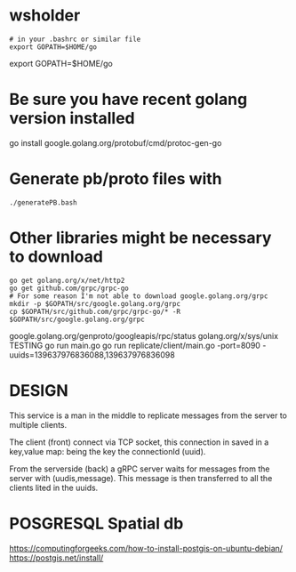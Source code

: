 # wsholder
```
# in your .bashrc or similar file
export GOPATH=$HOME/go
```
export GOPATH=$HOME/go
# Be sure you have recent golang version installed

go install google.golang.org/protobuf/cmd/protoc-gen-go


# Generate pb/proto files with 
```
./generatePB.bash
```


# Other libraries might be necessary to download
```
go get golang.org/x/net/http2
go get github.com/grpc/grpc-go
# For some reason I'm not able to download google.golang.org/grpc
mkdir -p $GOPATH/src/google.golang.org/grpc 
cp $GOPATH/src/github.com/grpc/grpc-go/* -R $GOPATH/src/google.golang.org/grpc
```
google.golang.org/genproto/googleapis/rpc/status
golang.org/x/sys/unix
TESTING
go run main.go
go run replicate/client/main.go -port=8090 -uuids=139637976836088,139637976836098



DESIGN
======
This service is a man in the middle to replicate messages from the 
server to multiple clients.

The client (front) connect via TCP socket, this connection in saved 
in a key,value map: being the key the connectionId (uuid).

From the serverside (back) a gRPC server waits for messages from the
server with (uudis,message). This message is then transferred to all
the clients lited in the uuids.



POSGRESQL Spatial db
====================
https://computingforgeeks.com/how-to-install-postgis-on-ubuntu-debian/
https://postgis.net/install/
